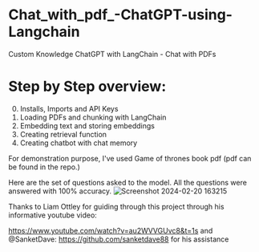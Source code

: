 # Chat_with_pdf_-ChatGPT-using-Langchain
Custom Knowledge ChatGPT with LangChain - Chat with PDFs

# Step by Step overview:

0.  Installs, Imports and API Keys
1.  Loading PDFs and chunking with LangChain
2.  Embedding text and storing embeddings
3.  Creating retrieval function
4.  Creating chatbot with chat memory

For demonstration purpose, I've used Game of thrones book pdf (pdf can be found in the repo.)

Here are the set of questions asked to the model. All the questions were answered with 100% accuracy.
![Screenshot 2024-02-20 163215](https://github.com/prayagpadwal/Chat_with_pdf_-ChatGPT-using-Langchain/assets/65147413/cf70c3be-c944-425b-9586-7440edaa1295)

Thanks to Liam Ottley for guiding through this project through his informative youtube video:

https://www.youtube.com/watch?v=au2WVVGUvc8&t=1s and @SanketDave: https://github.com/sanketdave88 for his assistance
